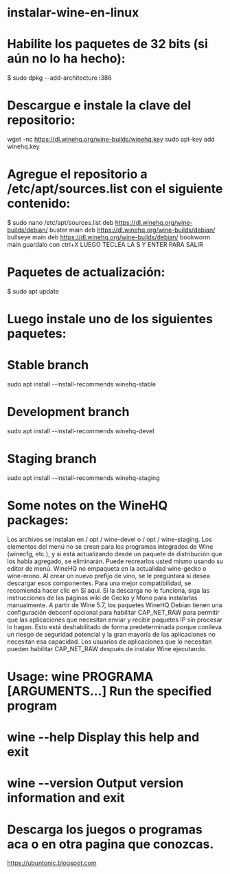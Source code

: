 # instalar-wine-en-linux

# Habilite los paquetes de 32 bits (si aún no lo ha hecho):

$ sudo dpkg --add-architecture i386

# Descargue e instale la clave del repositorio:
wget -nc https://dl.winehq.org/wine-builds/winehq.key
sudo apt-key add winehq.key

# Agregue el repositorio a /etc/apt/sources.list con el siguiente contenido:
$ sudo nano /etc/apt/sources.list
deb https://dl.winehq.org/wine-builds/debian/ buster main
deb https://dl.winehq.org/wine-builds/debian/ bullseye main
deb https://dl.winehq.org/wine-builds/debian/ bookworm main
guardalo con ctrl+X LUEGO TECLEA LA S  Y ENTER PARA SALIR

# Paquetes de actualización:

$ sudo apt update

# Luego instale uno de los siguientes paquetes:

# Stable branch 
sudo apt install --install-recommends winehq-stable
# Development branch
sudo apt install --install-recommends winehq-devel
# Staging branch 
sudo apt install --install-recommends winehq-staging

# Some notes on the WineHQ packages:

Los archivos se instalan en / opt / wine-devel o / opt / wine-staging.
Los elementos del menú no se crean para los programas integrados de Wine (winecfg, etc.), y si está actualizando desde un paquete de distribución que los había agregado, se eliminarán. Puede recrearlos usted mismo usando su editor de menú.
WineHQ no empaqueta en la actualidad wine-gecko o wine-mono. Al crear un nuevo prefijo de vino, se le preguntará si desea descargar esos componentes. Para una mejor compatibilidad, se recomienda hacer clic en Sí aquí. Si la descarga no le funciona, siga las instrucciones de las páginas wiki de Gecko y Mono para instalarlas manualmente.
A partir de Wine 5.7, los paquetes WineHQ Debian tienen una configuración debconf opcional para habilitar CAP_NET_RAW para permitir que las aplicaciones que necesitan enviar y recibir paquetes IP sin procesar lo hagan. Esto está deshabilitado de forma predeterminada porque conlleva un riesgo de seguridad potencial y la gran mayoría de las aplicaciones no necesitan esa capacidad. Los usuarios de aplicaciones que lo necesitan pueden habilitar CAP_NET_RAW después de instalar Wine ejecutando.

# Usage: wine PROGRAMA [ARGUMENTS...]   Run the specified program
  #     wine --help                   Display this help and exit
   #    wine --version                Output version information and exit
   
   # Descarga los juegos o programas aca  o en otra pagina que conozcas.
   
   https://ubuntonic.blogspot.com


